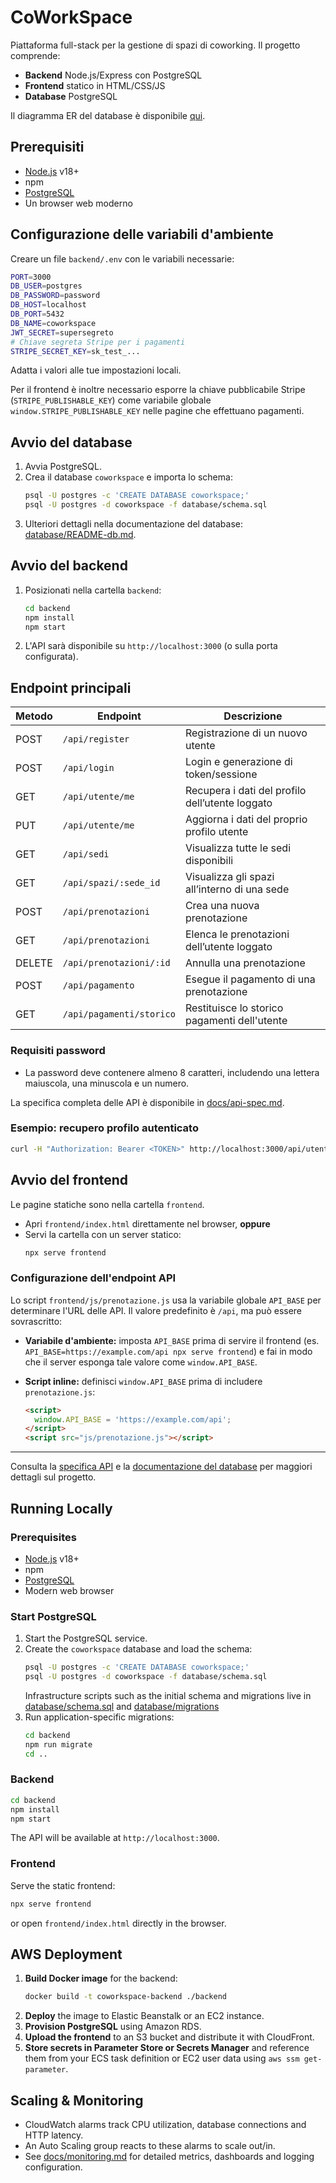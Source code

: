 # CoWorkSpace

Piattaforma full-stack per la gestione di spazi di coworking. 
Il progetto comprende:

- **Backend** Node.js/Express con PostgreSQL
- **Frontend** statico in HTML/CSS/JS
- **Database** PostgreSQL

Il diagramma ER del database è disponibile [qui](database/er_coworkspace.png).

## Prerequisiti

- [Node.js](https://nodejs.org/) v18+
- npm
- [PostgreSQL](https://www.postgresql.org/)
- Un browser web moderno

## Configurazione delle variabili d'ambiente

Creare un file `backend/.env` con le variabili necessarie:

```bash
PORT=3000
DB_USER=postgres
DB_PASSWORD=password
DB_HOST=localhost
DB_PORT=5432
DB_NAME=coworkspace
JWT_SECRET=supersegreto
# Chiave segreta Stripe per i pagamenti
STRIPE_SECRET_KEY=sk_test_...
```

Adatta i valori alle tue impostazioni locali.

Per il frontend è inoltre necessario esporre la chiave pubblicabile Stripe (`STRIPE_PUBLISHABLE_KEY`) come variabile globale `window.STRIPE_PUBLISHABLE_KEY` nelle pagine che effettuano pagamenti.

## Avvio del database

1. Avvia PostgreSQL.
2. Crea il database `coworkspace` e importa lo schema:
   ```bash
   psql -U postgres -c 'CREATE DATABASE coworkspace;'
   psql -U postgres -d coworkspace -f database/schema.sql
   ```
3. Ulteriori dettagli nella documentazione del database: [database/README-db.md](database/README-db.md).

## Avvio del backend

1. Posizionati nella cartella `backend`:
   ```bash
   cd backend
   npm install
   npm start
   ```
2. L'API sarà disponibile su `http://localhost:3000` (o sulla porta configurata).

## Endpoint principali

| Metodo | Endpoint                 | Descrizione                                      |
|--------|--------------------------|--------------------------------------------------|
| POST   | `/api/register`          | Registrazione di un nuovo utente                 |
| POST   | `/api/login`             | Login e generazione di token/sessione            |
| GET    | `/api/utente/me`         | Recupera i dati del profilo dell’utente loggato |
| PUT    | `/api/utente/me`         | Aggiorna i dati del proprio profilo utente       |
| GET    | `/api/sedi`              | Visualizza tutte le sedi disponibili             |
| GET    | `/api/spazi/:sede_id`    | Visualizza gli spazi all’interno di una sede    |
| POST   | `/api/prenotazioni`      | Crea una nuova prenotazione                      |
| GET    | `/api/prenotazioni`      | Elenca le prenotazioni dell’utente loggato       |
| DELETE | `/api/prenotazioni/:id`  | Annulla una prenotazione                         |
| POST   | `/api/pagamento`         | Esegue il pagamento di una prenotazione          |
| GET    | `/api/pagamenti/storico` | Restituisce lo storico pagamenti dell'utente    |

### Requisiti password

- La password deve contenere almeno 8 caratteri, includendo una lettera maiuscola, una minuscola e un numero.

La specifica completa delle API è disponibile in [docs/api-spec.md](docs/api-spec.md).

### Esempio: recupero profilo autenticato

```bash
curl -H "Authorization: Bearer <TOKEN>" http://localhost:3000/api/utente/me
```

## Avvio del frontend

Le pagine statiche sono nella cartella `frontend`.

- Apri `frontend/index.html` direttamente nel browser, **oppure**
- Servi la cartella con un server statico:
  ```bash
  npx serve frontend
  ```

### Configurazione dell'endpoint API

Lo script `frontend/js/prenotazione.js` usa la variabile globale `API_BASE` per determinare l'URL delle API. Il valore predefinito è `/api`, ma può essere sovrascritto:

- **Variabile d'ambiente:** imposta `API_BASE` prima di servire il frontend (es. `API_BASE=https://example.com/api npx serve frontend`) e fai in modo che il server esponga tale valore come `window.API_BASE`.
- **Script inline:** definisci `window.API_BASE` prima di includere `prenotazione.js`:

  ```html
  <script>
    window.API_BASE = 'https://example.com/api';
  </script>
  <script src="js/prenotazione.js"></script>
  ```

---

Consulta la [specifica API](docs/api-spec.md) e la [documentazione del database](database/README-db.md) per maggiori dettagli sul progetto.

## Running Locally

### Prerequisites
- [Node.js](https://nodejs.org/) v18+
- npm
- [PostgreSQL](https://www.postgresql.org/)
- Modern web browser

### Start PostgreSQL
1. Start the PostgreSQL service.
2. Create the `coworkspace` database and load the schema:
   ```bash
   psql -U postgres -c 'CREATE DATABASE coworkspace;'
   psql -U postgres -d coworkspace -f database/schema.sql
   ```
   Infrastructure scripts such as the initial schema and migrations live in [database/schema.sql](database/schema.sql) and [database/migrations](database/migrations/)
3. Run application-specific migrations:
   ```bash
   cd backend
   npm run migrate
   cd ..
   ```

### Backend
```bash
cd backend
npm install
npm start
```
The API will be available at `http://localhost:3000`.

### Frontend
Serve the static frontend:
```bash
npx serve frontend
```
or open `frontend/index.html` directly in the browser.

## AWS Deployment
1. **Build Docker image** for the backend:
   ```bash
   docker build -t coworkspace-backend ./backend
   ```
2. **Deploy** the image to Elastic Beanstalk or an EC2 instance.
3. **Provision PostgreSQL** using Amazon RDS.
4. **Upload the frontend** to an S3 bucket and distribute it with CloudFront.
5. **Store secrets in Parameter Store or Secrets Manager** and reference them from your ECS task definition or EC2 user data using `aws ssm get-parameter`.

## Scaling & Monitoring
- CloudWatch alarms track CPU utilization, database connections and HTTP latency.
- An Auto Scaling group reacts to these alarms to scale out/in.
- See [docs/monitoring.md](docs/monitoring.md) for detailed metrics, dashboards and logging configuration.
